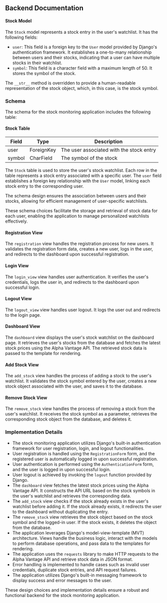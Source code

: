 ## Backend Documentation

#### Stock Model
The `Stock` model represents a stock entry in the user's watchlist. It has the following fields:

- `user`: This field is a foreign key to the `User` model provided by Django's authentication framework. It establishes a one-to-many relationship between users and their stocks, indicating that a user can have multiple stocks in their watchlist.
- `symbol`: This field is a character field with a maximum length of 50. It stores the symbol of the stock.

The `__str__` method is overridden to provide a human-readable representation of the stock object, which, in this case, is the stock symbol.

### Schema

The schema for the stock monitoring application includes the following table:

#### Stock Table
| Field   | Type       | Description                                      |
|---------|------------|--------------------------------------------------|
| user    | ForeignKey | The user associated with the stock entry          |
| symbol  | CharField  | The symbol of the stock                           |

The `Stock` table is used to store the user's stock watchlist. Each row in the table represents a stock entry associated with a specific user. The `user` field establishes a foreign key relationship with the `User` model, linking each stock entry to the corresponding user.

The schema design ensures the association between users and their stocks, allowing for efficient management of user-specific watchlists.

These schema choices facilitate the storage and retrieval of stock data for each user, enabling the application to manage personalized watchlists effectively.


#### Registration View
The `registration` view handles the registration process for new users. It validates the registration form data, creates a new user, logs in the user, and redirects to the dashboard upon successful registration.

#### Login View
The `login_view` view handles user authentication. It verifies the user's credentials, logs the user in, and redirects to the dashboard upon successful login.

#### Logout View
The `logout_view` view handles user logout. It logs the user out and redirects to the login page.

#### Dashboard View
The `dashboard` view displays the user's stock watchlist on the dashboard page. It retrieves the user's stocks from the database and fetches the latest stock prices using the Alpha Vantage API. The retrieved stock data is passed to the template for rendering.

#### Add Stock View
The `add_stock` view handles the process of adding a stock to the user's watchlist. It validates the stock symbol entered by the user, creates a new stock object associated with the user, and saves it to the database.

#### Remove Stock View
The `remove_stock` view handles the process of removing a stock from the user's watchlist. It receives the stock symbol as a parameter, retrieves the corresponding stock object from the database, and deletes it.

### Implementation Details

- The stock monitoring application utilizes Django's built-in authentication framework for user registration, login, and logout functionalities.
- User registration is handled using the `RegistrationForm` form, and the registered user is automatically logged in upon successful registration.
- User authentication is performed using the `AuthenticationForm` form, and the user is logged in upon successful login.
- User logout is achieved by invoking the `logout` function provided by Django.
- The `dashboard` view fetches the latest stock prices using the Alpha Vantage API. It constructs the API URL based on the stock symbols in the user's watchlist and retrieves the corresponding data.
- The `add_stock` view checks if the stock already exists in the user's watchlist before adding it. If the stock already exists, it redirects the user to the dashboard without duplicating the entry.
- The `remove_stock` view retrieves the stock object based on the stock symbol and the logged-in user. If the stock exists, it deletes the object from the database.
- The application leverages Django's model-view-template (MVT) architecture. Views handle the business logic, interact with the models to perform database operations, and pass data to the templates for rendering.
- The application uses the `requests` library to make HTTP requests to the Alpha Vantage API and retrieve stock data in JSON format.
- Error handling is implemented to handle cases such as invalid user credentials, duplicate stock entries, and API request failures.
- The application utilizes Django's built-in messaging framework to display success and error messages to the user.

These design choices and implementation details ensure a robust and functional backend for the stock monitoring application.